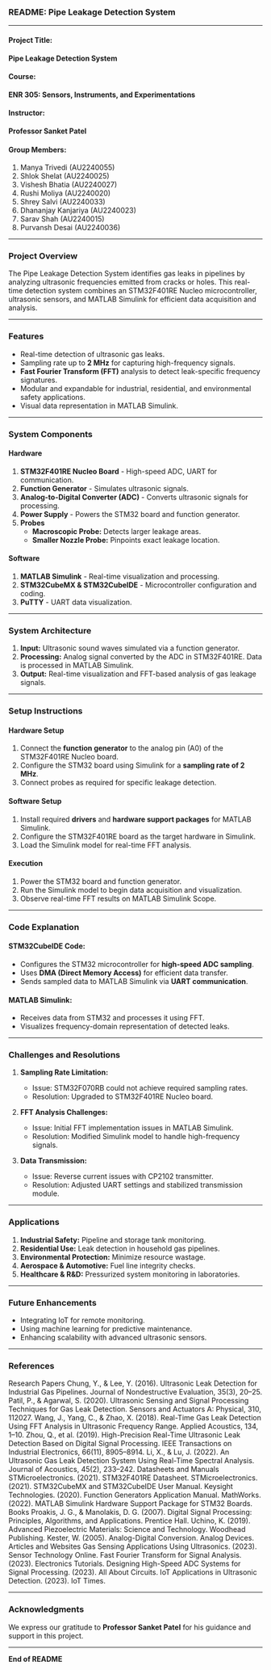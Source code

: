 ### README: Pipe Leakage Detection System

---

#### **Project Title:**  
**Pipe Leakage Detection System**

#### **Course:**  
**ENR 305: Sensors, Instruments, and Experimentations**

#### **Instructor:**  
**Professor Sanket Patel**

#### **Group Members:**  
1. Manya Trivedi (AU2240055)  
2. Shlok Shelat (AU2240025)  
3. Vishesh Bhatia (AU2240027)  
4. Rushi Moliya (AU2240020)  
5. Shrey Salvi (AU2240033)  
6. Dhananjay Kanjariya (AU2240023)  
7. Sarav Shah (AU2240015)  
8. Purvansh Desai (AU2240036)  

---

### **Project Overview**
The Pipe Leakage Detection System identifies gas leaks in pipelines by analyzing ultrasonic frequencies emitted from cracks or holes. This real-time detection system combines an STM32F401RE Nucleo microcontroller, ultrasonic sensors, and MATLAB Simulink for efficient data acquisition and analysis.

---

### **Features**
- Real-time detection of ultrasonic gas leaks.
- Sampling rate up to **2 MHz** for capturing high-frequency signals.
- **Fast Fourier Transform (FFT)** analysis to detect leak-specific frequency signatures.
- Modular and expandable for industrial, residential, and environmental safety applications.
- Visual data representation in MATLAB Simulink.

---

### **System Components**

#### **Hardware**
1. **STM32F401RE Nucleo Board** - High-speed ADC, UART for communication.  
2. **Function Generator** - Simulates ultrasonic signals.  
3. **Analog-to-Digital Converter (ADC)** - Converts ultrasonic signals for processing.  
4. **Power Supply** - Powers the STM32 board and function generator.  
5. **Probes**  
   - **Macroscopic Probe:** Detects larger leakage areas.  
   - **Smaller Nozzle Probe:** Pinpoints exact leakage location.

#### **Software**
1. **MATLAB Simulink** - Real-time visualization and processing.
2. **STM32CubeMX & STM32CubeIDE** - Microcontroller configuration and coding.  
3. **PuTTY** - UART data visualization.  

---

### **System Architecture**
1. **Input:** Ultrasonic sound waves simulated via a function generator.  
2. **Processing:** Analog signal converted by the ADC in STM32F401RE. Data is processed in MATLAB Simulink.  
3. **Output:** Real-time visualization and FFT-based analysis of gas leakage signals.  

---

### **Setup Instructions**

#### **Hardware Setup**
1. Connect the **function generator** to the analog pin (A0) of the STM32F401RE Nucleo board.  
2. Configure the STM32 board using Simulink for a **sampling rate of 2 MHz**.  
3. Connect probes as required for specific leakage detection.  

#### **Software Setup**
1. Install required **drivers** and **hardware support packages** for MATLAB Simulink.  
2. Configure the STM32F401RE board as the target hardware in Simulink.  
3. Load the Simulink model for real-time FFT analysis.  

#### **Execution**
1. Power the STM32 board and function generator.  
2. Run the Simulink model to begin data acquisition and visualization.  
3. Observe real-time FFT results on MATLAB Simulink Scope.  

---

### **Code Explanation**

#### **STM32CubeIDE Code:**
- Configures the STM32 microcontroller for **high-speed ADC sampling**.  
- Uses **DMA (Direct Memory Access)** for efficient data transfer.  
- Sends sampled data to MATLAB Simulink via **UART communication**.  

#### **MATLAB Simulink:**
- Receives data from STM32 and processes it using FFT.  
- Visualizes frequency-domain representation of detected leaks.  

---

### **Challenges and Resolutions**
1. **Sampling Rate Limitation:**  
   - Issue: STM32F070RB could not achieve required sampling rates.  
   - Resolution: Upgraded to STM32F401RE Nucleo board.

2. **FFT Analysis Challenges:**  
   - Issue: Initial FFT implementation issues in MATLAB Simulink.  
   - Resolution: Modified Simulink model to handle high-frequency signals.

3. **Data Transmission:**  
   - Issue: Reverse current issues with CP2102 transmitter.  
   - Resolution: Adjusted UART settings and stabilized transmission module.

---

### **Applications**
1. **Industrial Safety:** Pipeline and storage tank monitoring.  
2. **Residential Use:** Leak detection in household gas pipelines.  
3. **Environmental Protection:** Minimize resource wastage.  
4. **Aerospace & Automotive:** Fuel line integrity checks.  
5. **Healthcare & R&D:** Pressurized system monitoring in laboratories.  

---

### **Future Enhancements**
- Integrating IoT for remote monitoring.  
- Using machine learning for predictive maintenance.  
- Enhancing scalability with advanced ultrasonic sensors.  

---

### **References**
Research Papers
Chung, Y., & Lee, Y. (2016). Ultrasonic Leak Detection for Industrial Gas Pipelines. Journal of Nondestructive Evaluation, 35(3), 20–25.
Patil, P., & Agarwal, S. (2020). Ultrasonic Sensing and Signal Processing Techniques for Gas Leak Detection. Sensors and Actuators A: Physical, 310, 112027.
Wang, J., Yang, C., & Zhao, X. (2018). Real-Time Gas Leak Detection Using FFT Analysis in Ultrasonic Frequency Range. Applied Acoustics, 134, 1–10.
Zhou, Q., et al. (2019). High-Precision Real-Time Ultrasonic Leak Detection Based on Digital Signal Processing. IEEE Transactions on Industrial Electronics, 66(11), 8905–8914.
Li, X., & Lu, J. (2022). An Ultrasonic Gas Leak Detection System Using Real-Time Spectral Analysis. Journal of Acoustics, 45(2), 233–242.
Datasheets and Manuals
STMicroelectronics. (2021). STM32F401RE Datasheet.
STMicroelectronics. (2021). STM32CubeMX and STM32CubeIDE User Manual.
Keysight Technologies. (2020). Function Generators Application Manual.
MathWorks. (2022). MATLAB Simulink Hardware Support Package for STM32 Boards.
Books
Proakis, J. G., & Manolakis, D. G. (2007). Digital Signal Processing: Principles, Algorithms, and Applications. Prentice Hall.
Uchino, K. (2019). Advanced Piezoelectric Materials: Science and Technology. Woodhead Publishing.
Kester, W. (2005). Analog-Digital Conversion. Analog Devices.
Articles and Websites
Gas Sensing Applications Using Ultrasonics. (2023). Sensor Technology Online.
Fast Fourier Transform for Signal Analysis. (2023). Electronics Tutorials.
Designing High-Speed ADC Systems for Signal Processing. (2023). All About Circuits.
IoT Applications in Ultrasonic Detection. (2023). IoT Times.

---

### **Acknowledgments**
We express our gratitude to **Professor Sanket Patel** for his guidance and support in this project.


--- 

**End of README**
